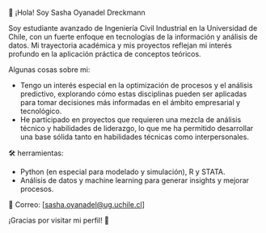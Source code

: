 👋 ¡Hola! Soy Sasha Oyanadel Dreckmann

Soy estudiante avanzado de Ingeniería Civil Industrial en la Universidad de Chile, con un fuerte enfoque en tecnologías de la información y análisis de datos. Mi trayectoria académica y mis proyectos reflejan mi interés profundo en la aplicación práctica de conceptos teóricos.

Algunas cosas sobre mi: 
- Tengo un interés especial en la optimización de procesos y el análisis predictivo, explorando cómo estas disciplinas pueden ser aplicadas para tomar decisiones más informadas en el ámbito empresarial y tecnológico.
- He participado en proyectos que requieren una mezcla de análisis técnico y habilidades de liderazgo, lo que me ha permitido desarrollar una base sólida tanto en habilidades técnicas como interpersonales.

🛠️ herramientas:
- Python (en especial para modelado y simulación), R y STATA.
- Análisis de datos y machine learning para generar insights y mejorar procesos.

📧 Correo: [sasha.oyanadel@ug.uchile.cl]

¡Gracias por visitar mi perfil! 🚀

